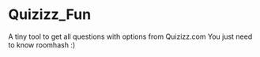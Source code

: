 # Quizizz_Fun
A tiny tool to get all questions with options from Quizizz.com
You just need to know roomhash :)
